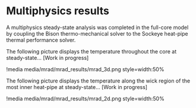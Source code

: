 # Multiphysics results

A multiphysics steady-state analysis was completed in the full-core model by coupling the Bison thermo-mechanical solver to the Sockeye heat-pipe thermal performance solver. 

The following picture displays the temperature throughout the core at steady-state... [Work in progress]

!media media/mrad/mrad_results/mrad_3d.png
       style=width:50%

The following picture displays the temperature along the wick region of the most inner heat-pipe at steady-state... [Work in progress]

!media media/mrad/mrad_results/mrad_2d.png
       style=width:50%